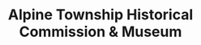 ---
layout: repo
title: "Alpine Township Historical Commission & Museum"
id: 3888
permalink: repos/3888/
---